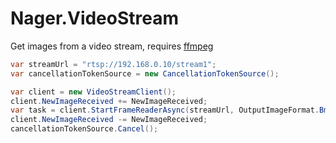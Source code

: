 # Nager.VideoStream
Get images from a video stream, requires [ffmpeg](https://www.ffmpeg.org/)

```cs
var streamUrl = "rtsp://192.168.0.10/stream1";
var cancellationTokenSource = new CancellationTokenSource();

var client = new VideoStreamClient();
client.NewImageReceived += NewImageReceived;
var task = client.StartFrameReaderAsync(streamUrl, OutputImageFormat.Bmp, cancellationTokenSource.Token);
client.NewImageReceived -= NewImageReceived;
cancellationTokenSource.Cancel();
```
